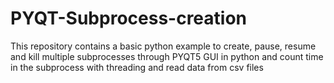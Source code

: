 # PYQT-Subprocess-creation
This repository contains a basic python example to create, pause, resume and kill multiple subprocesses through PYQT5 GUI in python and count time in the subprocess with threading and read data from csv files
